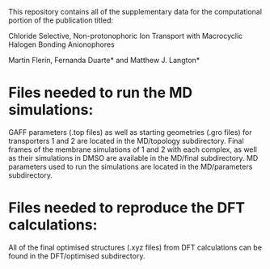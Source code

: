 This repository contains all of the supplementary data for the computational portion of the publication titled: 

Chloride Selective, Non-protonophoric Ion Transport with Macrocyclic Halogen Bonding Anionophores

Martin Flerin, Fernanda Duarte* and Matthew J. Langton*


# Files needed to run the MD simulations:

GAFF parameters (.top files) as well as starting geometries (.gro files) for transporters 1 and 2 are located in the MD/topology subdirectory. Final frames of the membrane simulations of 1 and 2 with each complex, as well as their simulations in DMSO are available in the MD/final subdirectory. MD parameters used to run the simulations are located in the MD/parameters subdirectory. 

# Files needed to reproduce the DFT calculations:

All of the final optimised structures (.xyz files) from DFT calculations can be found in the DFT/optimised subdirectory.
